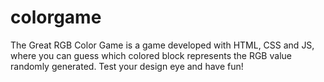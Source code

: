 # colorgame

The Great RGB Color Game is a game developed with HTML, CSS and JS, where you can guess which colored block represents the RGB value randomly generated. Test your design eye and have fun!
